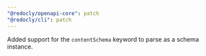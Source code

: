 ```yaml
---
"@redocly/openapi-core": patch
"@redocly/cli": patch
---
```


Added support for the `contentSchema` keyword to parse as a schema instance.

